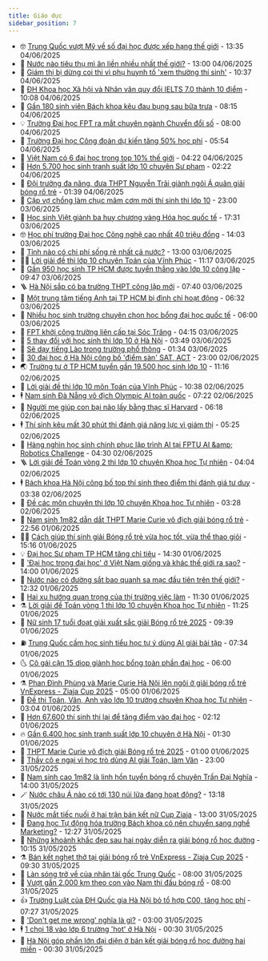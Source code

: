 ```yaml
---
title: Giáo dục
sidebar_position: 7
---
```


<!-- vnexpress-giao-duc:START -->
- 🤓 [Trung Quốc vượt Mỹ về số đại học được xếp hạng thế giới](https://vnexpress.net/trung-quoc-vuot-my-ve-so-dai-hoc-duoc-xep-hang-the-gioi-4894252.html) - 13:35 04/06/2025
- 🦆 [Nước nào tiêu thụ mì ăn liền nhiều nhất thế giới?](https://vnexpress.net/nuoc-nao-tieu-thu-mi-an-lien-nhieu-nhat-the-gioi-4894539.html) - 13:00 04/06/2025
- 🦩 [Giám thị bị dừng coi thi vì phụ huynh tố &#39;xem thường thí sinh&#39;](https://vnexpress.net/giam-thi-bi-dung-coi-thi-vi-phu-huynh-to-xem-thuong-thi-sinh-4894489.html) - 10:37 04/06/2025
- 🌮 [ĐH Khoa học Xã hội và Nhân văn quy đổi IELTS 7.0 thành 10 điểm](https://vnexpress.net/dh-khoa-hoc-xa-hoi-va-nhan-van-quy-doi-ielts-7-0-thanh-10-diem-4894398.html) - 10:08 04/06/2025
- 🔭 [Gần 180 sinh viên Bách khoa kêu đau bụng sau bữa trưa](https://vnexpress.net/gan-180-sinh-vien-bach-khoa-keu-dau-bung-sau-bua-trua-4894435.html) - 08:15 04/06/2025
- 💡 [Trường Đại học FPT ra mắt chuyên ngành Chuyển đổi số](https://vnexpress.net/truong-dai-hoc-fpt-ra-mat-chuyen-nganh-chuyen-doi-so-4894438.html) - 08:00 04/06/2025
- 🥰 [Trường Đại học Công đoàn dự kiến tăng 50% học phí](https://vnexpress.net/truong-dai-hoc-cong-doan-du-kien-tang-50-hoc-phi-4894192.html) - 05:54 04/06/2025
- 🐲 [Việt Nam có 6 đại học trong top 10% thế giới](https://vnexpress.net/viet-nam-co-6-dai-hoc-trong-top-10-the-gioi-4893794.html) - 04:22 04/06/2025
- 🦒 [Hơn 5.700 học sinh tranh suất lớp 10 chuyên Sư phạm](https://vnexpress.net/hon-5-700-hoc-sinh-tranh-suat-lop-10-chuyen-su-pham-4894243.html) - 02:22 04/06/2025
- 🦆 [Đội trưởng đa năng, đưa THPT Nguyễn Trãi giành ngôi Á quân giải bóng rổ trẻ](https://vnexpress.net/doi-truong-da-nang-dua-thpt-nguyen-trai-gianh-ngoi-a-quan-giai-bong-ro-tre-4893916.html) - 01:39 04/06/2025
- 🧰 [Cặp vợ chồng làm chục mâm cơm mời thí sinh thi lớp 10](https://vnexpress.net/cap-vo-chong-lam-chuc-mam-com-moi-thi-sinh-thi-lop-10-4894167.html) - 23:00 03/06/2025
- 🐘 [Học sinh Việt giành ba huy chương vàng Hóa học quốc tế](https://vnexpress.net/hoc-sinh-viet-gianh-ba-huy-chuong-vang-hoa-hoc-quoc-te-4894200.html) - 17:31 03/06/2025
- 🤓 [Học phí trường Đại học Công nghệ cao nhất 40 triệu đồng](https://vnexpress.net/hoc-phi-dai-hoc-cong-nghe-nam-2025-2026-4894143.html) - 14:03 03/06/2025
- 🧰 [Tỉnh nào có chi phí sống rẻ nhất cả nước?](https://vnexpress.net/tinh-nao-co-chi-phi-song-re-nhat-ca-nuoc-4893975.html) - 13:00 03/06/2025
- 🧑‍💻 [Lời giải đề thi lớp 10 chuyên Toán của Vĩnh Phúc](https://vnexpress.net/dap-an-de-thi-lop-10-chuyen-toan-truong-chuyen-vinh-phuc-nam-2025-4894138.html) - 11:17 03/06/2025
- 🫶 [Gần 950 học sinh TP HCM được tuyển thẳng vào lớp 10 công lập](https://vnexpress.net/gan-950-hoc-sinh-tp-hcm-duoc-tuyen-thang-vao-lop-10-cong-lap-4894089.html) - 09:47 03/06/2025
- 🪜 [Hà Nội sắp có ba trường THPT công lập mới](https://vnexpress.net/ba-truong-thpt-moi-o-ha-noi-tuyen-hang-nghin-suat-hoc-lop-10-4893933.html) - 07:40 03/06/2025
- 🎊 [Một trung tâm tiếng Anh tại TP HCM bị đình chỉ hoạt động](https://vnexpress.net/mot-trung-tam-tieng-anh-tai-tp-hcm-bi-dinh-chi-hoat-dong-4893830.html) - 06:32 03/06/2025
- 🧐 [Nhiều học sinh trường chuyên chọn học bổng đại học quốc tế](https://vnexpress.net/nhieu-hoc-sinh-truong-chuyen-chon-hoc-bong-dai-hoc-quoc-te-4892033.html) - 06:00 03/06/2025
- 🌈 [FPT khởi công trường liên cấp tại Sóc Trăng](https://vnexpress.net/fpt-khoi-cong-truong-lien-cap-tai-soc-trang-4893839.html) - 04:15 03/06/2025
- 🥰 [5 thay đổi với học sinh thi lớp 10 ở Hà Nội](https://vnexpress.net/so-giao-duc-luu-y-10-diem-moi-trong-ky-thi-lop-10-o-ha-noi-nam-2025-4893761.html) - 03:49 03/06/2025
- 🎡 [Sẽ dạy tiếng Lào trong trường phổ thông](https://vnexpress.net/se-day-tieng-lao-trong-truong-pho-thong-4893675.html) - 01:34 03/06/2025
- 🎊 [30 đại học ở Hà Nội công bố &#39;điểm sàn&#39; SAT, ACT](https://vnexpress.net/30-dai-hoc-o-ha-noi-cong-bo-diem-san-sat-act-4893615.html) - 23:00 02/06/2025
- 🌏 [Trường tư ở TP HCM tuyển gần 19.500 học sinh lớp 10](https://vnexpress.net/danh-sach-truong-tu-thuc-tuyen-sinh-lop-10-o-tp-hcm-4893621.html) - 11:16 02/06/2025
- 🥸 [Lời giải đề thi lớp 10 môn Toán của Vĩnh Phúc](https://vnexpress.net/loi-giai-de-thi-lop-10-mon-toan-cua-vinh-phuc-4893622.html) - 10:38 02/06/2025
- 🕴 [Nam sinh Đà Nẵng vô địch Olympic AI toàn quốc](https://vnexpress.net/nam-sinh-da-nang-vo-dich-olympic-ai-toan-quoc-4893345.html) - 07:22 02/06/2025
- 💂 [Người mẹ giúp con bại não lấy bằng thạc sĩ Harvard](https://vnexpress.net/nguoi-me-giup-con-bai-nao-lay-bang-thac-si-harvard-4893239.html) - 06:18 02/06/2025
- 🕴 [Thí sinh kêu mất 30 phút thi đánh giá năng lực vì giám thị](https://vnexpress.net/thi-sinh-keu-mat-30-phut-thi-danh-gia-nang-luc-vi-giam-thi-4893315.html) - 05:25 02/06/2025
- 🌋 [Hàng nghìn học sinh chinh phục lập trình AI tại FPTU AI &amp;amp; Robotics Challenge](https://vnexpress.net/hang-nghin-hoc-sinh-chinh-phuc-lap-trinh-ai-tai-fptu-ai-robotics-challenge-4893378.html) - 04:30 02/06/2025
- 🪜 [Lời giải đề Toán vòng 2 thi lớp 10 chuyên Khoa học Tự nhiên](https://vnexpress.net/loi-giai-de-toan-vong-2-thi-lop-10-chuyen-khoa-hoc-tu-nhien-4893368.html) - 04:04 02/06/2025
- 🕴 [Bách khoa Hà Nội công bố top thí sinh theo điểm thi đánh giá tư duy](https://vnexpress.net/bach-khoa-ha-noi-cong-bo-top-thi-sinh-theo-diem-thi-danh-gia-tu-duy-4893295.html) - 03:38 02/06/2025
- 🎃 [Đề các môn chuyên thi lớp 10 chuyên Khoa học Tự nhiên](https://vnexpress.net/de-toan-vong-2-thi-lop-10-truong-thpt-chuyen-khoa-hoc-tu-nhien-2025-4893257.html) - 03:28 02/06/2025
- 🦏 [Nam sinh 1m82 dẫn dắt THPT Marie Curie vô địch giải bóng rổ trẻ](https://vnexpress.net/nam-sinh-1m82-dan-dat-thpt-marie-curie-vo-dich-giai-bong-ro-tre-4893157.html) - 22:56 01/06/2025
- 🧑‍🏫 [Cách giúp thí sinh giải Bóng rổ trẻ vừa học tốt, vừa thể thao giỏi](https://vnexpress.net/cach-giup-thi-sinh-giai-bong-ro-tre-vua-hoc-tot-vua-the-thao-gioi-4893087.html) - 15:16 01/06/2025
- 💡 [Đại học Sư phạm TP HCM tăng chỉ tiêu](https://vnexpress.net/cac-phuong-thuc-xet-tuyen-dai-hoc-su-pham-tp-hcm-2025-4892978.html) - 14:30 01/06/2025
- 🐎 [&#39;Đại học trong đại học&#39; ở Việt Nam giống và khác thế giới ra sao?](https://vnexpress.net/dai-hoc-trong-dai-hoc-o-viet-nam-giong-va-khac-the-gioi-ra-sao-4892412.html) - 14:00 01/06/2025
- 🧰 [Nước nào có đường sắt bao quanh sa mạc đầu tiên trên thế giới?](https://vnexpress.net/nuoc-nao-co-duong-sat-bao-quanh-sa-mac-dau-tien-tren-the-gioi-4893176.html) - 12:32 01/06/2025
- 🙉 [Hai xu hướng quan trọng của thị trường việc làm](https://vnexpress.net/hai-xu-huong-quan-trong-cua-thi-truong-viec-lam-4892686.html) - 11:30 01/06/2025
- ⚗️ [Lời giải đề Toán vòng 1 thi lớp 10 chuyên Khoa học Tự nhiên](https://vnexpress.net/dap-an-de-toan-vong-1-thi-lop-10-chuyen-khoa-hoc-tu-nhien-2025-4893169.html) - 11:25 01/06/2025
- 🌝 [Nữ sinh 17 tuổi đoạt giải xuất sắc giải Bóng rổ trẻ 2025](https://vnexpress.net/nu-sinh-17-tuoi-doat-giai-xuat-sac-giai-bong-ro-tre-2025-4893124.html) - 09:39 01/06/2025
- ⛽️ [Trung Quốc cấm học sinh tiểu học tự ý dùng AI giải bài tập](https://vnexpress.net/trung-quoc-cam-hoc-sinh-tieu-hoc-tu-y-dung-ai-giai-bai-tap-4892805.html) - 07:34 01/06/2025
- 🌜 [Cô gái cận 15 diop giành học bổng toàn phần đại học](https://vnexpress.net/co-gai-can-15-diop-gianh-hoc-bong-toan-phan-dai-hoc-4891855.html) - 06:00 01/06/2025
- ⚗️ [Phan Đình Phùng và Marie Curie Hà Nội lên ngôi ở giải bóng rổ trẻ VnExpress - Ziaja Cup 2025](https://vnexpress.net/phan-dinh-phung-va-marie-curie-ha-noi-len-ngoi-o-giai-bong-ro-tre-vnexpress-ziaja-cup-2025-4893081.html) - 05:00 01/06/2025
- 🧰 [Đề thi Toán, Văn, Anh vào lớp 10 trường chuyên Khoa học Tự nhiên](https://vnexpress.net/de-thi-vao-lop-10-truong-chuyen-khoa-hoc-tu-nhien-2025-4893024.html) - 03:04 01/06/2025
- 🤗 [Hơn 67.600 thí sinh thi lại để tăng điểm vào đại học](https://vnexpress.net/ky-thi-danh-gia-nang-luc-dot-2-dai-hoc-quoc-gia-tp-hcm-4892977.html) - 02:12 01/06/2025
- 🔥 [Gần 6.400 học sinh tranh suất lớp 10 chuyên ở Hà Nội](https://vnexpress.net/gan-6-400-hoc-sinh-tranh-suat-lop-10-chuyen-o-ha-noi-4892963.html) - 01:30 01/06/2025
- 💪 [THPT Marie Curie vô địch giải Bóng rổ trẻ 2025](https://vnexpress.net/thpt-marie-curie-vo-dich-giai-bong-ro-tre-2025-4892879.html) - 01:00 01/06/2025
- 💂 [Thầy cô e ngại vì học trò dùng AI giải Toán, làm Văn](https://vnexpress.net/thay-co-e-ngai-vi-hoc-tro-dung-ai-giai-toan-lam-van-4885964.html) - 23:00 31/05/2025
- 🌮 [Nam sinh cao 1m82 là linh hồn tuyển bóng rổ chuyên Trần Đại Nghĩa](https://vnexpress.net/nam-sinh-cao-1m82-la-linh-hon-tuyen-bong-ro-chuyen-tran-dai-nghia-4892921.html) - 14:00 31/05/2025
- 🪄 [Nước châu Á nào có tới 130 núi lửa đang hoạt động?](https://vnexpress.net/nuoc-chau-a-nao-co-toi-130-nui-lua-dang-hoat-dong-4892872.html) - 13:18 31/05/2025
- 🎡 [Nước mắt tiếc nuối ở hai trận bán kết nữ Cup Ziaja](https://vnexpress.net/nuoc-mat-tiec-nuoi-o-hai-tran-ban-ket-nu-cup-ziaja-4892885.html) - 13:00 31/05/2025
- 🌈 [Đang học Tự động hóa trường Bách khoa có nên chuyển sang nghề Marketing?](https://vnexpress.net/dang-hoc-tu-dong-hoa-truong-bach-khoa-co-nen-chuyen-sang-nghe-marketing-4892770.html) - 12:27 31/05/2025
- 🎊 [Những khoảnh khắc đẹp sau hai ngày diễn ra giải bóng rổ học đường](https://vnexpress.net/nhung-khoanh-khac-dep-sau-hai-ngay-dien-ra-giai-bong-ro-hoc-duong-4892886.html) - 10:15 31/05/2025
- ⚗️ [Bán kết nghẹt thở tại giải bóng rổ trẻ VnExpress - Ziaja Cup 2025](https://vnexpress.net/ban-ket-nghet-tho-tai-giai-bong-ro-tre-vnexpress-ziaja-cup-2025-4892871.html) - 09:30 31/05/2025
- 🌁 [Làn sóng trở về của nhân tài gốc Trung Quốc](https://vnexpress.net/lan-song-tro-ve-cua-nhan-tai-goc-trung-quoc-4892806.html) - 08:00 31/05/2025
- 🦏 [Vượt gần 2.000 km theo con vào Nam thi đấu bóng rổ](https://vnexpress.net/vuot-gan-2-000-km-theo-con-vao-nam-thi-dau-bong-ro-4892803.html) - 08:00 31/05/2025
- 👍 [Trường Luật của ĐH Quốc gia Hà Nội bỏ tổ hợp C00, tăng học phí](https://vnexpress.net/to-hop-xet-tuyen-hoc-phi-truong-dai-hoc-luat-dai-hoc-quoc-gia-ha-noi-4892814.html) - 07:27 31/05/2025
- 🌈 [&#39;Don&#39;t get me wrong&#39; nghĩa là gì?](https://vnexpress.net/don-t-get-me-wrong-nghia-la-gi-4892137.html) - 03:00 31/05/2025
- 🕴 [1 chọi 18 vào lớp 6 trường &#39;hot&#39; ở Hà Nội](https://vnexpress.net/1-choi-18-vao-lop-6-truong-hot-o-ha-noi-4892631.html) - 00:30 31/05/2025
- 🧰 [Hà Nội góp phần lớn đại diện ở bán kết giải bóng rổ học đường hai miền](https://vnexpress.net/ha-noi-gop-phan-lon-dai-dien-o-ban-ket-giai-bong-ro-hoc-duong-hai-mien-4892671.html) - 00:30 31/05/2025<!-- vnexpress-giao-duc:END -->
